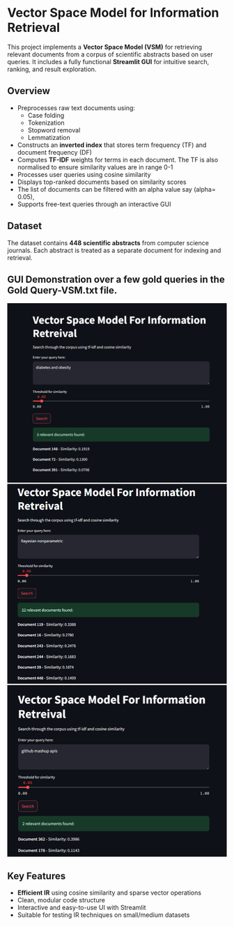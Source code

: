 # Vector Space Model for Information Retrieval 

This project implements a **Vector Space Model (VSM)** for retrieving relevant documents from a corpus of scientific abstracts based on user queries. It includes a fully functional **Streamlit GUI** for intuitive search, ranking, and result exploration.

## Overview

- Preprocesses raw text documents using:
  - Case folding
  - Tokenization
  - Stopword removal
  - Lemmatization
- Constructs an **inverted index** that stores term frequency (TF) and document frequency (DF)
- Computes **TF-IDF** weights for terms in each document. The TF is also normalised to ensure similarity values are in range 0-1
- Processes user queries using cosine similarity
- Displays top-ranked documents based on similarity scores
- The list of documents can be filtered with an alpha value say (alpha= 0.05),
- Supports free-text queries through an interactive GUI
## Dataset

The dataset contains **448 scientific abstracts** from computer science journals. Each abstract is treated as a separate document for indexing and retrieval.


## GUI Demonstration over a few gold queries in the **Gold Query-VSM.txt** file. 

![Query: "diabetes and obesity"](image.png)
![Query: "Bayesian nonparametric"](image-3.png)
![Query: "github mashup apis"](image-2.png)

##  Key Features

- **Efficient IR** using cosine similarity and sparse vector operations
- Clean, modular code structure
- Interactive and easy-to-use UI with Streamlit
- Suitable for testing IR techniques on small/medium datasets


